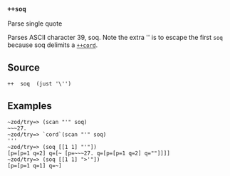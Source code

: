 ### `++soq`

Parse single quote

Parses ASCII character 39, soq. Note the extra '' is to escape the first
`soq` because soq delimits a [`++cord`]().

Source
------

    ++  soq  (just '\'')

Examples
--------

    ~zod/try=> (scan "'" soq)
    ~~~27.
    ~zod/try=> `cord`(scan "'" soq)
    '''
    ~zod/try=> (soq [[1 1] "'"])
    [p=[p=1 q=2] q=[~ [p=~~~27. q=[p=[p=1 q=2] q=""]]]]
    ~zod/try=> (soq [[1 1] ">'"])
    [p=[p=1 q=1] q=~]


